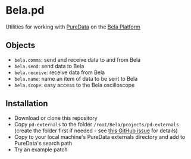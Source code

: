 # Bela.pd

Utilities for working with [PureData](http://puredata.info) on the [Bela Platform](http://bela.io)

## Objects
- `bela.comms`: send and receive data to and from Bela
- `bela.send`: send data to Bela
- `bela.receive`: receive data from Bela
- `bela.name`: name an item of data to be sent to Bela
- `bela.scope`: easy access to the Bela oscilloscope

## Installation

- Download or clone this repository
- Copy `pd-externals` to the folder `/root/Bela/projects/pd-externals` (create the folder first if needed - see [this GitHub issue](https://github.com/BelaPlatform/Bela/issues/384) for details)
- Copy to your local machine's PureData externals directory and add to PureData's search path
- Try an example patch